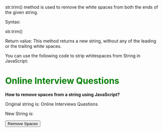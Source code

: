 str.trim() method is used to remove the white spaces from both the ends of the given string.

Syntax:

str.trim()

Return value: This method returns a new string, without any of the leading or the trailing white spaces.

You can use the following code to strip whitespaces from String in JavaScript:

<!DOCTYPE html> 
<html> 
<head> 
    <title> 
        How to remove spaces from 
        a string using JavaScript? 
    </title> 
</head> 
<body> 
    <h1 style="color: green"> 
        Online Interview Questions 
    </h1> 
    <b> 
        How to remove spaces from 
        a string using JavaScript? 
    </b> 
    <p> 
        Original string is:  
        Online Interviews Questions 
    </p> 
    <p> 
        New String is:  
        <span class="output"></span> 
    </p> 
    <button onclick="removeSpaces()"> 
        Remove Spaces 
    </button> 
    <script type="text/javascript"> 
        function removeSpaces() { 
            originalText =  
                "Online Interviews Questions";
            newText =  
                originalText.replace(/ /g, ""); 
            document.querySelector('.output').textContent = newText; 
        } 
    </script> 
</body> 
</html>